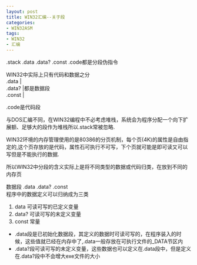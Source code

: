 ```yaml
---
layout: post
title: WIN32汇编--关于段
categories:
- WIN32ASM
tags:
- WIN32
- 汇编
---
```


.stack .data .data? .const .code都是分段伪指令

WIN32中实际上只有代码和数据之分   
.data  |   
.data? |都是数据段   
.const |

.code是代码段

与DOS汇编不同，在WIN32编程中不必考虑堆栈，系统会为程序分配一个向下扩展额、足够大的段作为堆栈所以.stack常被忽略.

WIN32环境的内存管理使用的是80386的分页机制，每个页(4K)的属性是自由指定的,这个页存放的是代码，属性石可执行不可写，下个页就可能是即可读又可以写但是不能执行的数据.

所以WIN32中分段的含义实际上是将不同类型的数据或代码归类，在放到不同的内存页

数据段 .data .data? .const   
程序中的数据定义可以归纳成为三类   
1. data 可读可写的已定义变量   
2. data? 可读可写的未定义变量   
3. const 常量

* .data段是已初始化数据段，其定义的数据时可读可写的，在程序装入的时候，这些值就已经在内存中了,.data一般存放在可执行文件的_DATA节区内   
* .data?段可读可写的未定义变量，这些数据也可以定义在.data段中，但是定义在.data?段中不会增大exe文件的大小
